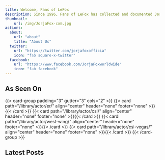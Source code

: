 ```yaml
---
title: Welcome, Fans of LeFox
description: Since 1996, Fans of LeFox has collected and documented Jorja Fox's career from acting to advocacy and everything in-between.
thumbnail:
    url: /img/JorjaFox-com.jpg
actions:
  about:
    url: "about"
    title: "About Us"
  twitter:
    url: "https://twitter.com/jorjafoxofficia"
    icon: "fab square-x-twitter"
  facebook:
    url: "https://www.facebook.com/JorjaFoxworldwide"
    icon: "fab facebook"
---
```


## As Seen On

{{< card-group padding="3" gutter="3" cols="2" >}}
    {{< card path="/library/actor/er/" align="center" header="none" footer="none" >}}{{< /card >}}
    {{< card path="/library/actor/csi/" align="center" header="none" footer="none" >}}{{< /card >}}
    {{< card path="/library/actor/west-wing/" align="center" header="none" footer="none" >}}{{< /card >}}
    {{< card path="/library/actor/csi-vegas/" align="center" header="none" footer="none" >}}{{< /card >}}
{{< /card-group >}}

## Latest Posts
